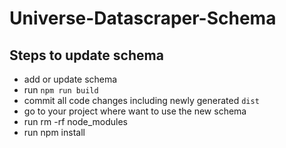 # Universe-Datascraper-Schema

## Steps to update schema
- add or update schema
- run `npm run build`
- commit all code changes including newly generated `dist`
- go to your project where want to use the new schema
- run rm -rf node_modules
- run npm install
